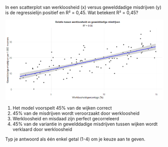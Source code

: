 In een scatterplot van werkloosheid (x) versus gewelddadige misdrijven (y) is de regressielijn positief en R² = 0,45. Wat betekent R² = 0,45?

![Scatterplot](media/image.png) 

1.	Het model voorspelt 45% van de wijken correct
2.	45% van de misdrijven wordt veroorzaakt door werkloosheid
3.	Werkloosheid en misdaad zijn perfect gecorreleerd
4.	45% van de variantie in gewelddadige misdrijven tussen wijken wordt verklaard door werkloosheid

Typ je antwoord als één enkel getal (1-4) om je keuze aan te geven.

